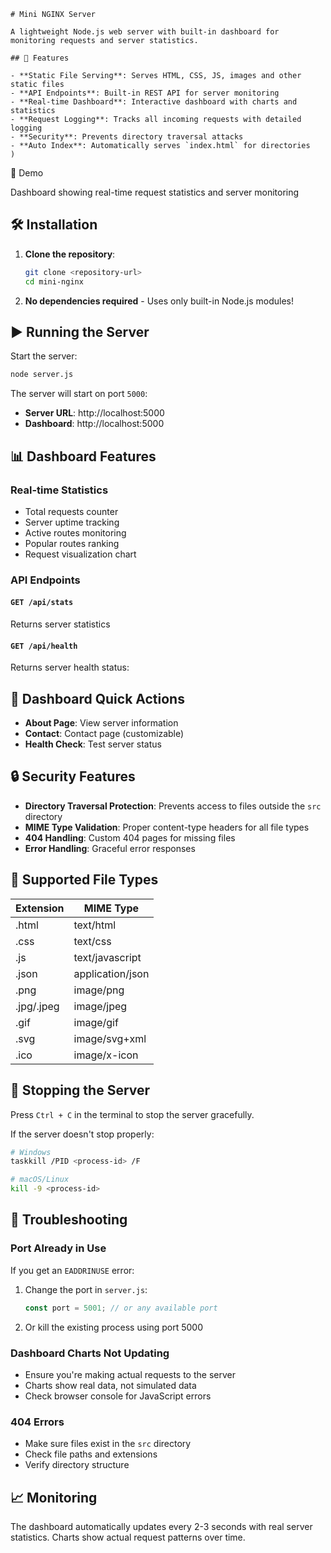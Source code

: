 
```
# Mini NGINX Server

A lightweight Node.js web server with built-in dashboard for monitoring requests and server statistics.

## 🚀 Features

- **Static File Serving**: Serves HTML, CSS, JS, images and other static files
- **API Endpoints**: Built-in REST API for server monitoring
- **Real-time Dashboard**: Interactive dashboard with charts and statistics
- **Request Logging**: Tracks all incoming requests with detailed logging
- **Security**: Prevents directory traversal attacks
- **Auto Index**: Automatically serves `index.html` for directories
)
```
📸 Demo


Dashboard showing real-time request statistics and server monitoring
## 🛠️ Installation

1. **Clone the repository**:
   ```bash
   git clone <repository-url>
   cd mini-nginx
   ```

2. **No dependencies required** - Uses only built-in Node.js modules!

## ▶️ Running the Server

Start the server:
```bash
node server.js
```

The server will start on port `5000`:
- **Server URL**: http://localhost:5000
- **Dashboard**: http://localhost:5000

## 📊 Dashboard Features

### Real-time Statistics
- Total requests counter
- Server uptime tracking
- Active routes monitoring
- Popular routes ranking
- Request visualization chart

### API Endpoints

#### `GET /api/stats`
Returns server statistics

#### `GET /api/health`
Returns server health status:


## 🎨 Dashboard Quick Actions

- **About Page**: View server information
- **Contact**: Contact page (customizable)
- **Health Check**: Test server status

## 🔒 Security Features

- **Directory Traversal Protection**: Prevents access to files outside the `src` directory
- **MIME Type Validation**: Proper content-type headers for all file types
- **404 Handling**: Custom 404 pages for missing files
- **Error Handling**: Graceful error responses

## 📝 Supported File Types

| Extension | MIME Type |
|-----------|-----------|
| .html | text/html |
| .css | text/css |
| .js | text/javascript |
| .json | application/json |
| .png | image/png |
| .jpg/.jpeg | image/jpeg |
| .gif | image/gif |
| .svg | image/svg+xml |
| .ico | image/x-icon |

## 🛑 Stopping the Server

Press `Ctrl + C` in the terminal to stop the server gracefully.

If the server doesn't stop properly:
```bash
# Windows
taskkill /PID <process-id> /F

# macOS/Linux
kill -9 <process-id>
```

## 🐛 Troubleshooting

### Port Already in Use
If you get an `EADDRINUSE` error:
1. Change the port in `server.js`:
   ```javascript
   const port = 5001; // or any available port
   ```
2. Or kill the existing process using port 5000

### Dashboard Charts Not Updating
- Ensure you're making actual requests to the server
- Charts show real data, not simulated data
- Check browser console for JavaScript errors

### 404 Errors
- Make sure files exist in the `src` directory
- Check file paths and extensions
- Verify directory structure

## 📈 Monitoring

The dashboard automatically updates every 2-3 seconds with real server statistics. Charts show actual request patterns over time.

